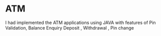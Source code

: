 # ATM
I had implemented the ATM applications using JAVA with features of Pin Validation, Balance Enquiry Deposit , Withdrawal , Pin change
